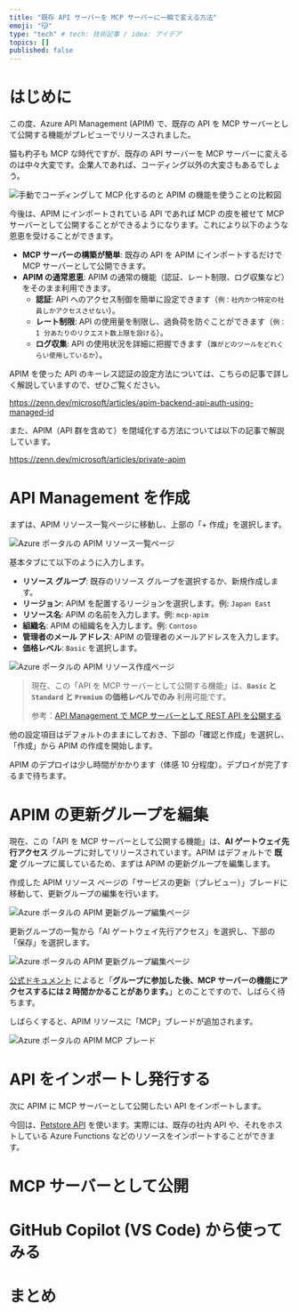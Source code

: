 ```yaml
---
title: "既存 API サーバーを MCP サーバーに一瞬で変える方法"
emoji: "😽"
type: "tech" # tech: 技術記事 / idea: アイデア
topics: []
published: false
---
```


# はじめに

この度、Azure API Management (APIM) で、既存の API を MCP サーバーとして公開する機能がプレビューでリリースされました。

猫も杓子も MCP な時代ですが、既存の API サーバーを MCP サーバーに変えるのは中々大変です。企業人であれば、コーディング以外の大変さもあるでしょう。

![手動でコーディングして MCP 化するのと APIM の機能を使うことの比較図](/images/expose-mcp-server-in-apim/comparison.png)

今後は、APIM にインポートされている API であれば MCP の皮を被せて MCP サーバーとして公開することができるようになります。これにより以下のような恩恵を受けることができます。

-   **MCP サーバーの構築が簡単**: 既存の API を APIM にインポートするだけで MCP サーバーとして公開できます。
-   **APIM の通常恩恵**: APIM の通常の機能（認証、レート制限、ログ収集など）をそのまま利用できます。
    -   **認証**: API へのアクセス制御を簡単に設定できます（`例：社内かつ特定の社員しかアクセスさせない`）。
    -   **レート制限**: API の使用量を制限し、過負荷を防ぐことができます（`例：1 分あたりのリクエスト数上限を設ける`）。
    -   **ログ収集**: API の使用状況を詳細に把握できます（`誰がどのツールをどれくらい使用しているか`）。

APIM を使った API のキーレス認証の設定方法については、こちらの記事で詳しく解説していますので、ぜひご覧ください。

https://zenn.dev/microsoft/articles/apim-backend-api-auth-using-managed-id

また、APIM（API 群を含めて）を閉域化する方法については以下の記事で解説しています。

https://zenn.dev/microsoft/articles/private-apim

# API Management を作成

まずは、APIM リソース一覧ページに移動し、上部の「+ 作成」を選択します。

![Azure ポータルの APIM リソース一覧ページ](/images/expose-mcp-server-in-apim/create-apim-1.png)

基本タブにて以下のように入力します。

-   **リソース グループ**: 既存のリソース グループを選択するか、新規作成します。
-   **リージョン**: APIM を配置するリージョンを選択します。例: `Japan East`
-   **リソース名**: APIM の名前を入力します。例: `mcp-apim`
-   **組織名**: APIM の組織名を入力します。例: `Contoso`
-   **管理者のメール アドレス**: APIM の管理者のメールアドレスを入力します。
-   **価格レベル**: `Basic` を選択します。

![Azure ポータルの APIM リソース作成ページ](/images/expose-mcp-server-in-apim/create-apim-2.png)

> 現在、この「API を MCP サーバーとして公開する機能」は、**`Basic` と`Standard` と `Premium` の価格レベルでのみ** 利用可能です。
>
> 参考：[API Management で MCP サーバーとして REST API を公開する](https://learn.microsoft.com/ja-jp/azure/api-management/export-rest-mcp-server)

他の設定項目はデフォルトのままにしておき、下部の「確認と作成」を選択し、「作成」から APIM の作成を開始します。

APIM のデプロイは少し時間がかかります（体感 10 分程度）。デプロイが完了するまで待ちます。

# APIM の更新グループを編集

現在、この「API を MCP サーバーとして公開する機能」は、**AI ゲートウェイ先行アクセス** グループに対してリリースされています。APIM はデフォルトで **既定** グループに属しているため、まずは APIM の更新グループを編集します。

作成した APIM リソース ページの「サービスの更新（プレビュー）」ブレードに移動して、更新グループの編集を行います。

![Azure ポータルの APIM 更新グループ編集ページ](/images/expose-mcp-server-in-apim/update-apim-1.png)

更新グループの一覧から「AI ゲートウェイ先行アクセス」を選択し、下部の「保存」を選択します。

![Azure ポータルの APIM 更新グループ編集ページ](/images/expose-mcp-server-in-apim/update-apim-2.png)

[公式ドキュメント](https://learn.microsoft.com/ja-jp/azure/api-management/export-rest-mcp-server) によると「**グループに参加した後、MCP サーバーの機能にアクセスするには 2 時間かかることがあります。**」とのことですので、しばらく待ちます。

しばらくすると、APIM リソースに「MCP」ブレードが追加されます。

![Azure ポータルの APIM MCP ブレード](/images/expose-mcp-server-in-apim/mcp-blade.png)

# API をインポートし発行する

次に APIM に MCP サーバーとして公開したい API をインポートします。

今回は、[Petstore API](https://petstore3.swagger.io/) を使います。実際には、既存の社内 API や、それをホストしている Azure Functions などのリソースをインポートすることができます。

# MCP サーバーとして公開

# GitHub Copilot (VS Code) から使ってみる

# まとめ
